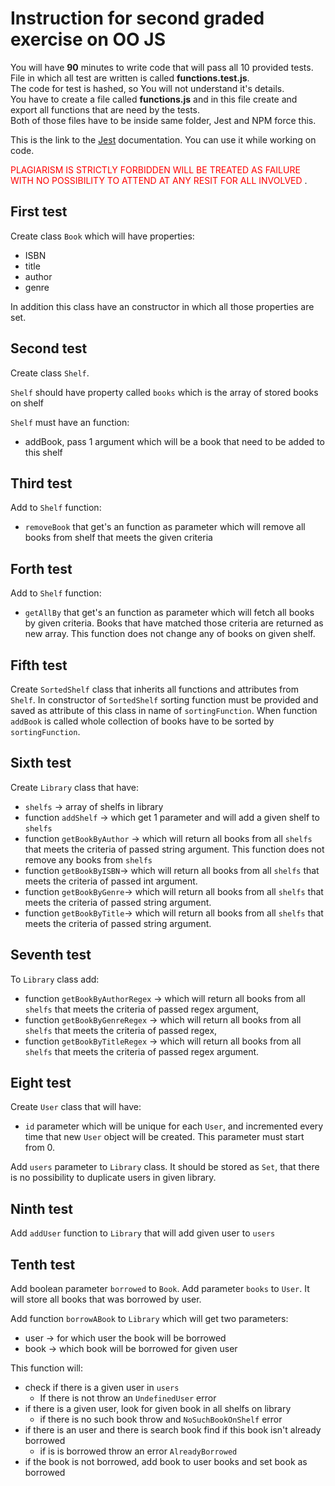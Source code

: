 # Instruction for second graded exercise on OO JS
You will have **90** minutes to write code that will pass all 10 provided tests. \
File in which all test are written is called **functions.test.js**.\
The code for test is hashed, so You will not understand it's details. \
You have to create a file called **functions.js** and in this file create and export all functions that are need by the tests.\
Both of those files have to be inside same folder, Jest and NPM force this.

This is the link to the [Jest](https://jestjs.io/docs/getting-started) documentation. You can use it while working on code.

<span style="color:red">PLAGIARISM IS STRICTLY FORBIDDEN WILL BE TREATED AS FAILURE WITH NO POSSIBILITY TO ATTEND AT ANY RESIT FOR ALL INVOLVED </span>.

## First test
Create class ``Book`` which will have properties:
* ISBN
* title
* author
* genre

In addition this class have an constructor in which all those properties are set.

## Second test
Create class ``Shelf``.

``Shelf`` should have property called ``books`` which is the array of stored books on shelf

``Shelf`` must have an function:
* addBook, pass 1 argument which will be a book that need to be added to this shelf

## Third test
Add to ``Shelf`` function:
* ``removeBook`` that get's an function as parameter which will remove all books from shelf that meets the given criteria

## Forth test
Add to ``Shelf`` function:
* ``getAllBy`` that get's an function as parameter which will fetch all books by given criteria. Books that have matched those criteria are returned as new array. This function does not change any of books on given shelf.

## Fifth test
Create ``SortedShelf`` class that inherits all functions and attributes from ``Shelf``.
In constructor of ``SortedShelf`` sorting function must be provided and saved as attribute of this class in name of ``sortingFunction``.
When function ``addBook`` is called whole collection of books have to be sorted by ``sortingFunction``.

## Sixth test
Create ``Library`` class that have:
* ``shelfs`` -> array of shelfs in library
* function ``addShelf`` -> which get 1 parameter and will add a given shelf to ``shelfs``
* function ``getBookByAuthor`` -> which will return all books from all ``shelfs`` that meets the criteria of passed string argument. This function does not remove any books from ``shelfs``
* function ``getBookByISBN``-> which will return all books from all ``shelfs`` that meets the criteria of passed int argument. 
* function ``getBookByGenre``-> which will return all books from all ``shelfs`` that meets the criteria of passed string argument. 
* function ``getBookByTitle``-> which will return all books from all ``shelfs`` that meets the criteria of passed string argument. 

## Seventh test
To ``Library`` class add:
* function ``getBookByAuthorRegex`` -> which will return all books from all ``shelfs`` that meets the criteria of passed regex argument,
* function ``getBookByGenreRegex`` -> which will return all books from all ``shelfs`` that meets the criteria of passed regex,
* function ``getBookByTitleRegex`` -> which will return all books from all ``shelfs`` that meets the criteria of passed regex argument.

## Eight test
Create ``User`` class that will have:
* ``id`` parameter which will be unique for each ``User``, and incremented every time that new ``User`` object will be created. This parameter must start from 0.

Add ``users`` parameter to ``Library`` class. It should be stored as ``Set``, that there is no possibility to duplicate users in given library.

## Ninth test
Add ``addUser`` function to ``Library`` that will add given user to ``users``

## Tenth test
Add boolean parameter ``borrowed`` to ``Book``.
Add parameter ``books`` to ``User``. It will store all books that was borrowed by user.

Add function ``borrowABook`` to ``Library`` which will get two parameters:
* user -> for which user the book will be borrowed
* book -> which book will be borrowed for given user

This function will:
* check if there is a given user in ``users``
  * If there is not throw an ``UndefinedUser`` error
* if there is a given user, look for given book in all shelfs on library
  * if there is no such book throw and ``NoSuchBookOnShelf`` error
* if there is an user and there is search book find if this book isn't already borrowed
  * if is is borrowed throw an error ``AlreadyBorrowed``
* if the book is not borrowed, add book to user books and set book as borrowed
